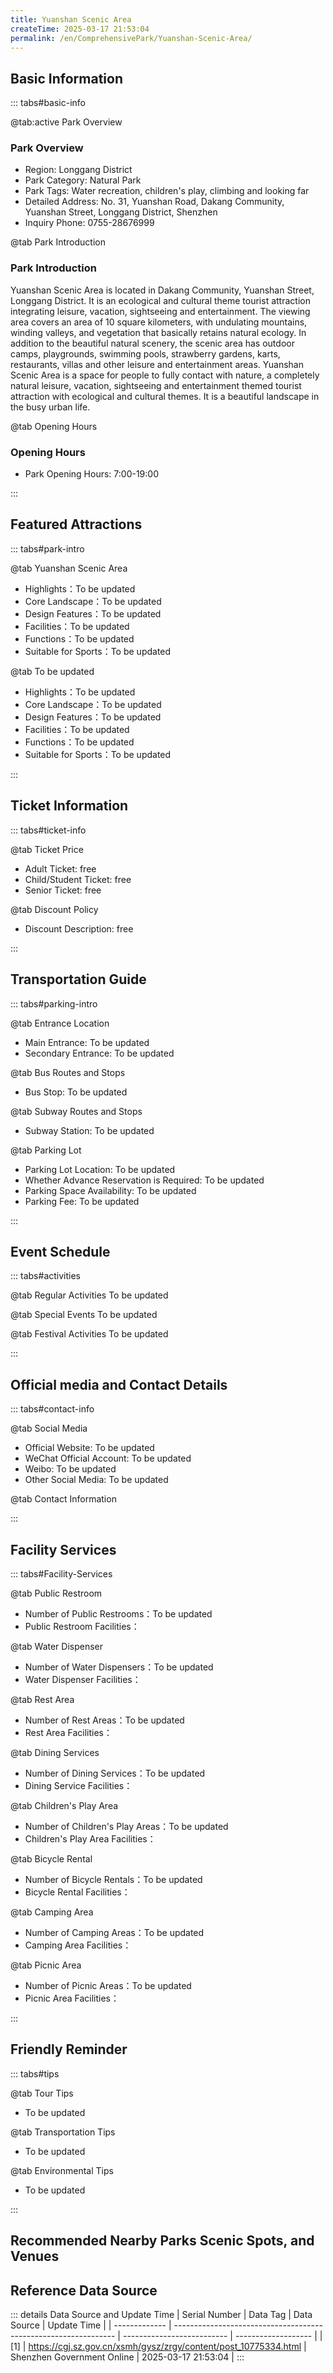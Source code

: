 ```yaml
---
title: Yuanshan Scenic Area
createTime: 2025-03-17 21:53:04
permalink: /en/ComprehensivePark/Yuanshan-Scenic-Area/
---
```



<script setup>
import ImageSwiper from '/.vuepress/theme/components/ImageSwiper.vue'
// 轮播图数据
const swiperItems = [
    {
                link: 'https://cgj.sz.gov.cn/img/4/4005/4005989/10775334.png',
                title: 'Yuanshan Scenic Area',
                description: '',
                author: 'Shenzhen Government Online',
                date: '2025/03/17'
                },
  {
                link: 'https://cgj.sz.gov.cn/img/4/4005/4005989/10775334.png',
                title: 'Yuanshan Scenic Area',
                description: '',
                author: 'Shenzhen Government Online',
                date: '2025/03/17'
                }
]
// 配置项
const swiperConfig = {
  height: 500,
  showInfo: true
}
</script>
<!-- 轮播图组件 -->
<ImageSwiper :items="swiperItems" :config="swiperConfig" />



## Basic Information

::: tabs#basic-info

@tab:active Park Overview
### Park Overview
- Region: Longgang District
- Park Category: Natural Park
- Park Tags: Water recreation, children's play, climbing and looking far
- Detailed Address: No. 31, Yuanshan Road, Dakang Community, Yuanshan Street, Longgang District, Shenzhen
- Inquiry Phone: 0755-28676999

@tab Park Introduction
### Park Introduction
 Yuanshan Scenic Area is located in Dakang Community, Yuanshan Street, Longgang District. It is an ecological and cultural theme tourist attraction integrating leisure, vacation, sightseeing and entertainment. The viewing area covers an area of 10 square kilometers, with undulating mountains, winding valleys, and vegetation that basically retains natural ecology. In addition to the beautiful natural scenery, the scenic area has outdoor camps, playgrounds, swimming pools, strawberry gardens, karts, restaurants, villas and other leisure and entertainment areas. Yuanshan Scenic Area is a space for people to fully contact with nature, a completely natural leisure, vacation, sightseeing and entertainment themed tourist attraction with ecological and cultural themes. It is a beautiful landscape in the busy urban life.

@tab Opening Hours
### Opening Hours
- Park Opening Hours: 7:00-19:00

:::

## Featured Attractions

::: tabs#park-intro

@tab Yuanshan Scenic Area
<ImageCard
image="https://cgj.sz.gov.cn/images/index20230710_1.png"
    title="Yuanshan Scenic Area"
    description="The main peak of Yuanshan, 599 meters above sea level, is 1.58 kilometers away from the highest peak of Longgang, Egongji (618 meters above sea level). There are two valleys, Dakang Valley and Laohugou, between the two peaks. There are mountain streams flowing down the stream all year round, with green trees, gurgling water, white waterfalls like smoke, like a girl's skirt, and mountain springs gurgling, as if someone is playing 'big and small pearls falling on a jade plate'. The terrain here is dangerous, the forests are lush, and the depths are unpredictable. Whenever the mountain wind blows, the forest waves roll like the roar of a tiger and the roar of a dragon."
    date=""
    author="Shenzhen Government Online"
/>


- Highlights：To be updated
- Core Landscape：To be updated
- Design Features：To be updated
- Facilities：To be updated
- Functions：To be updated
- Suitable for Sports：To be updated

@tab To be updated
<ImageCard
image="https://cgj.sz.gov.cn/images/index20230710_1.png"
    title="Yuanshan Scenic Area"
    description="The main peak of Yuanshan, 599 meters above sea level, is 1.58 kilometers away from the highest peak of Longgang, Egongji (618 meters above sea level). There are two valleys, Dakang Valley and Laohugou, between the two peaks. There are mountain streams flowing down the stream all year round, with green trees, gurgling water, white waterfalls like smoke, like a girl's skirt, and mountain springs gurgling, as if someone is playing 'big and small pearls falling on a jade plate'. The terrain here is dangerous, the forests are lush, and the depths are unpredictable. Whenever the mountain wind blows, the forest waves roll like the roar of a tiger and the roar of a dragon."
    date=""
    author="Shenzhen Government Online"
/>


- Highlights：To be updated
- Core Landscape：To be updated
- Design Features：To be updated
- Facilities：To be updated
- Functions：To be updated
- Suitable for Sports：To be updated

:::

## Ticket Information

::: tabs#ticket-info

@tab Ticket Price
- Adult Ticket: free
- Child/Student Ticket: free
- Senior Ticket: free

@tab Discount Policy
- Discount Description: free

:::

## Transportation Guide

::: tabs#parking-intro

@tab Entrance Location
- Main Entrance: To be updated
- Secondary Entrance: To be updated

@tab Bus Routes and Stops
- Bus Stop: To be updated

@tab Subway Routes and Stops
- Subway Station: To be updated

@tab Parking Lot
- Parking Lot Location: To be updated
- Whether Advance Reservation is Required: To be updated
- Parking Space Availability: To be updated
- Parking Fee: To be updated

:::

## Event Schedule

::: tabs#activities

@tab Regular Activities
To be updated

@tab Special Events
To be updated

@tab Festival Activities
To be updated

:::

## Official media and Contact Details

::: tabs#contact-info

@tab Social Media
- Official Website: To be updated
- WeChat Official Account: To be updated
- Weibo: To be updated
- Other Social Media: To be updated

@tab Contact Information

:::

## Facility Services

::: tabs#Facility-Services

@tab Public Restroom
- Number of Public Restrooms：To be updated
- Public Restroom Facilities：

@tab Water Dispenser
- Number of Water Dispensers：To be updated
- Water Dispenser Facilities：

@tab Rest Area
- Number of Rest Areas：To be updated
- Rest Area Facilities：

@tab Dining Services
- Number of Dining Services：To be updated
- Dining Service Facilities：

@tab Children's Play Area
- Number of Children's Play Areas：To be updated
- Children's Play Area Facilities：

@tab Bicycle Rental
- Number of Bicycle Rentals：To be updated
- Bicycle Rental Facilities：

@tab Camping Area
- Number of Camping Areas：To be updated
- Camping Area Facilities：

@tab Picnic Area
- Number of Picnic Areas：To be updated
- Picnic Area Facilities：

:::

## Friendly Reminder

::: tabs#tips

@tab Tour Tips
- To be updated

@tab Transportation Tips
- To be updated

@tab Environmental Tips
- To be updated

:::

## Recommended Nearby Parks Scenic Spots, and Venues

<CardGrid>
  <ImageCard
        image="https://cgj.sz.gov.cn/img/4/4005/4005721/10774710.jpg"
        title="Yangtaishan Forest Park"
        description="Yangtaishan Forest Park is located in the northwest of Shenzhen City, with a tot"
        href="/en/LandscapeLeisureGreenSpace/ForestPark/Yangtai-Mountain-Forest-Park/"
        author="Shenzhen Government Online"
        date="2025/01/02"
      />
      <ImageCard
        image="https://cgj.sz.gov.cn/img/4/4005/4005721/10774710.jpg"
        title="Yangtaishan Forest Park"
        description="Yangtaishan Forest Park is located in the northwest of Shenzhen City, with a tot"
        href="/en/LandscapeLeisureGreenSpace/ForestPark/Yangtai-Mountain-Forest-Park/"
        author="Shenzhen Government Online"
        date="2025/01/02"
      />
    </CardGrid>


## Reference Data Source

::: details Data Source and Update Time
| Serial Number | Data Tag                                                        | Data Source                | Update Time         |
| ------------- | --------------------------------------------------------------- | -------------------------- | ------------------- |
| [1]           | https://cgj.sz.gov.cn/xsmh/gysz/zrgy/content/post_10775334.html | Shenzhen Government Online | 2025-03-17 21:53:04 |
:::

